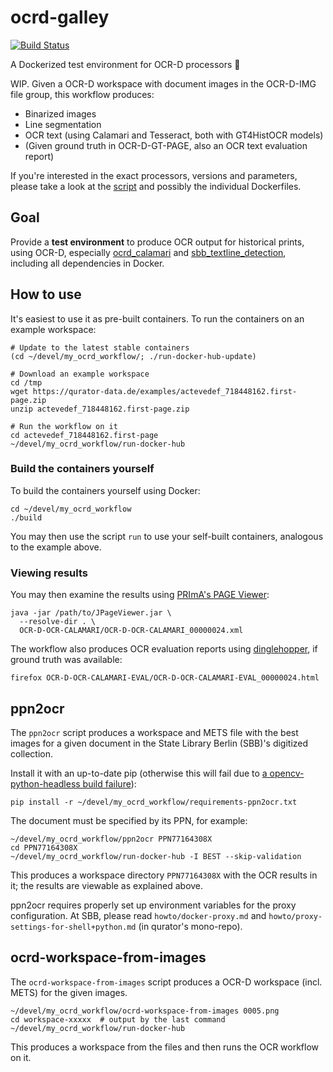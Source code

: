 ocrd-galley
===========

[![Build Status](https://travis-ci.com/qurator-spk/ocrd-galley.svg?branch=master)](https://travis-ci.com/qurator-spk/ocrd-galley)

A Dockerized test environment for OCR-D processors 🚢

WIP. Given a OCR-D workspace with document images in the OCR-D-IMG file group,
this workflow produces:

* Binarized images
* Line segmentation
* OCR text (using Calamari and Tesseract, both with GT4HistOCR models)
* (Given ground truth in OCR-D-GT-PAGE, also an OCR text evaluation report)

If you're interested in the exact processors, versions and parameters, please
take a look at the [script](my_ocrd_workflow) and possibly the individual
Dockerfiles.

Goal
----
Provide a **test environment** to produce OCR output for historical prints,
using OCR-D, especially [ocrd_calamari](https://github.com/OCR-D/ocrd_calamari)
and
[sbb_textline_detection](https://github.com/qurator-spk/sbb_textline_detection),
including all dependencies in Docker.

How to use
----------
It's easiest to use it as pre-built containers. To run the containers on an
example workspace:

~~~
# Update to the latest stable containers
(cd ~/devel/my_ocrd_workflow/; ./run-docker-hub-update)

# Download an example workspace
cd /tmp
wget https://qurator-data.de/examples/actevedef_718448162.first-page.zip
unzip actevedef_718448162.first-page.zip

# Run the workflow on it
cd actevedef_718448162.first-page
~/devel/my_ocrd_workflow/run-docker-hub
~~~

### Build the containers yourself
To build the containers yourself using Docker:
~~~
cd ~/devel/my_ocrd_workflow
./build
~~~
You may then use the script `run` to use your self-built containers, analogous to
the example above.

### Viewing results
You may then examine the results using
[PRImA's PAGE Viewer](https://www.primaresearch.org/tools/PAGEViewer):
~~~
java -jar /path/to/JPageViewer.jar \
  --resolve-dir . \
  OCR-D-OCR-CALAMARI/OCR-D-OCR-CALAMARI_00000024.xml
~~~

The workflow also produces OCR evaluation reports using
[dinglehopper](https://github.com/qurator-spk/dinglehopper), if ground truth was
available:
~~~
firefox OCR-D-OCR-CALAMARI-EVAL/OCR-D-OCR-CALAMARI-EVAL_00000024.html
~~~

ppn2ocr
-------
The `ppn2ocr` script produces a workspace and METS file with the best images for
a given document in the State Library Berlin (SBB)'s digitized collection.

Install it with an up-to-date pip (otherwise this will fail due to [a opencv-python-headless build failure](https://github.com/skvark/opencv-python#frequently-asked-questions)):
~~~
pip install -r ~/devel/my_ocrd_workflow/requirements-ppn2ocr.txt
~~~

The document must be specified by its PPN, for example:
~~~
~/devel/my_ocrd_workflow/ppn2ocr PPN77164308X
cd PPN77164308X
~/devel/my_ocrd_workflow/run-docker-hub -I BEST --skip-validation
~~~

This produces a workspace directory `PPN77164308X` with the OCR results in it;
the results are viewable as explained above.

ppn2ocr requires properly set up environment variables for the proxy
configuration. At SBB, please read `howto/docker-proxy.md` and
`howto/proxy-settings-for-shell+python.md` (in qurator's mono-repo).

ocrd-workspace-from-images
--------------------------
The `ocrd-workspace-from-images` script produces a OCR-D workspace (incl. METS)
for the given images.

~~~
~/devel/my_ocrd_workflow/ocrd-workspace-from-images 0005.png
cd workspace-xxxxx  # output by the last command
~/devel/my_ocrd_workflow/run-docker-hub
~~~

This produces a workspace from the files and then runs the OCR workflow on it.
